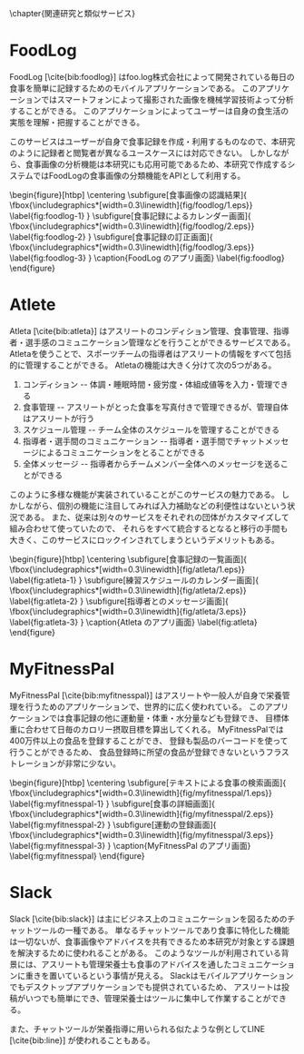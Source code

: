 \chapter{関連研究と類似サービス}

<!--
- Athlete
  - 料金体系が不透明
  - 包括的なサービスなので既存のサービスをすべて取り替えないと導入できない
  - 手間を軽減しているわけではない
- Slack
  - 過去の記録を参照できない
  - 何でも送信できてコストがないので現状はこれを使っている
- FoodLogアプリ
  - 汎用的な食事記録ツールなので利用者間でコミュニケーションが取れない
-->

# FoodLog

FoodLog [\cite{bib:foodlog}] はfoo.log株式会社によって開発されている毎日の食事を簡単に記録するためのモバイルアプリケーションである。
このアプリケーションではスマートフォンによって撮影された画像を機械学習技術よって分析することができる。
このアプリケーションによってユーザーは自身の食生活の実態を理解・把握することができる。

このサービスはユーザーが自身で食事記録を作成・利用するものなので、本研究のように記録者と閲覧者が異なるユースケースには対応できない。
しかしながら、食事画像の分析機能は本研究にも応用可能であるため、本研究で作成するシステムではFoodLogの食事画像の分類機能をAPIとして利用する。

\begin{figure}[htbp]
  \centering
  \subfigure[食事画像の認識結果]{
    \fbox{\includegraphics*[width=0.3\linewidth]{fig/foodlog/1.eps}}
    \label{fig:foodlog-1}
  }
  \subfigure[食事記録によるカレンダー画面]{
    \fbox{\includegraphics*[width=0.3\linewidth]{fig/foodlog/2.eps}}
    \label{fig:foodlog-2}
  }
  \subfigure[食事記録の訂正画面]{
    \fbox{\includegraphics*[width=0.3\linewidth]{fig/foodlog/3.eps}}
    \label{fig:foodlog-3}
  }
  \caption{FoodLog のアプリ画面}
  \label{fig:foodlog}
\end{figure}

# Atlete

Atleta [\cite{bib:atleta}] はアスリートのコンディション管理、食事管理、指導者・選手感のコミュニケーション管理などを行うことができるサービスである。
Atletaを使うことで、スポーツチームの指導者はアスリートの情報をすべて包括的に管理することができる。
Atletaの機能は大きく分けて次の5つがある。

1. コンディション -- 体調・睡眠時間・疲労度・体組成値等を入力・管理できる
2. 食事管理 -- アスリートがとった食事を写真付きで管理できるが、管理自体はアスリートが行う <!-- TODO: よくわからない -->
3. スケジュール管理 -- チーム全体のスケジュールを管理することができる
4. 指導者・選手間のコミュニケーション -- 指導者・選手間でチャットメッセージによるコミュニケーションをとることができる
5. 全体メッセージ -- 指導者からチームメンバー全体へのメッセージを送ることができる

このように多様な機能が実装されていることがこのサービスの魅力である。
しかしながら、個別の機能に注目してみれば入力補助などの利便性はないという状況である。
また、従来は別々のサービスをそれぞれの団体がカスタマイズして組み合わせて使っていたので、
それらをすべて統合するとなると移行の手間も大きく、このサービスにロックインされてしまうというデメリットもある。

\begin{figure}[htbp]
  \centering
  \subfigure[食事記録の一覧画面]{
    \fbox{\includegraphics*[width=0.3\linewidth]{fig/atleta/1.eps}}
    \label{fig:atleta-1}
  }
  \subfigure[練習スケジュールのカレンダー画面]{
    \fbox{\includegraphics*[width=0.3\linewidth]{fig/atleta/2.eps}}
    \label{fig:atleta-2}
  }
  \subfigure[指導者とのメッセージ画面]{
    \fbox{\includegraphics*[width=0.3\linewidth]{fig/atleta/3.eps}}
    \label{fig:atleta-3}
  }
  \caption{Atleta のアプリ画面}
  \label{fig:atleta}
\end{figure}


# MyFitnessPal

MyFitnessPal [\cite{bib:myfitnesspal}] はアスリートや一般人が自身で栄養管理を行うためのアプリケーションで、世界的に広く使われている。
このアプリケーションでは食事記録の他に運動量・体重・水分量なども登録でき、
目標体重に合わせて日毎のカロリー摂取目標を算出してくれる。
MyFitnessPalでは400万件以上の食品を登録することができ、
登録も製品のバーコードを使って行うことができるため、
食品登録時に所望の食品が登録できないというフラストレーションが非常に少ない。

\begin{figure}[htbp]
  \centering
  \subfigure[テキストによる食事の検索画面]{
    \fbox{\includegraphics*[width=0.3\linewidth]{fig/myfitnesspal/1.eps}}
    \label{fig:myfitnesspal-1}
  }
  \subfigure[食事の詳細画面]{
    \fbox{\includegraphics*[width=0.3\linewidth]{fig/myfitnesspal/2.eps}}
    \label{fig:myfitnesspal-2}
  }
  \subfigure[運動の登録画面]{
    \fbox{\includegraphics*[width=0.3\linewidth]{fig/myfitnesspal/3.eps}}
    \label{fig:myfitnesspal-3}
  }
  \caption{MyFitnessPal のアプリ画面}
  \label{fig:myfitnesspal}
\end{figure}

# Slack

Slack [\cite{bib:slack}] は主にビジネス上のコミュニケーションを図るためのチャットツールの一種である。
単なるチャットツールであり食事に特化した機能は一切ないが、食事画像やアドバイスを共有できるため本研究が対象とする課題を解決するために使われることがある。
このようなツールが利用されている背景には、アスリートも管理栄養士も食事のアドバイスを通したコミュニケーションに重きを置いているという事情が見える。
Slackはモバイルアプリケーションでもデスクトップアプリケーションでも提供されているため、
アスリートは投稿がいつでも簡単にでき、管理栄養士はツールに集中して作業することができる。

また、チャットツールが栄養指導に用いられる似たような例としてLINE [\cite{bib:line}] が使われることもある。
